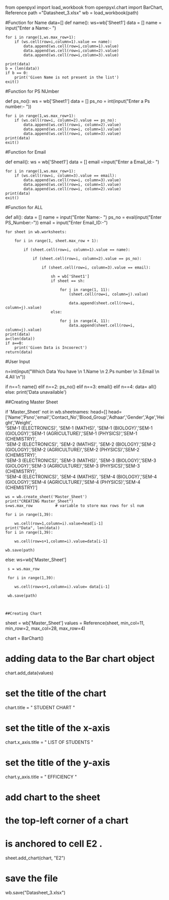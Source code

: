 from openpyxl import load_workbook
from openpyxl.chart import BarChart, Reference
path ="Datasheet_3.xlsx"
wb = load_workbook(path)


#Function for Name
data=[]
def name():
    ws=wb['Sheet1']
    data = []
    name = input("Enter a Name:- ")

    for i in range(1,ws.max_row+1):
        if (ws.cell(row=i,column=1).value == name):
            data.append(ws.cell(row=i,column=1).value)
            data.append(ws.cell(row=i,column=2).value)
            data.append(ws.cell(row=i,column=3).value)

    print(data)
    b = (len(data))
    if b == 0:
        print('Given Name is not present in the list')
    exit()
#Function for PS NUmber

def ps_no():
    ws = wb['Sheet1']
    data = []
    ps_no = int(input("Enter a Ps number:- "))

    for i in range(1,ws.max_row+1):
        if (ws.cell(row=i, column=2).value == ps_no):
            data.append(ws.cell(row=i, column=2).value)
            data.append(ws.cell(row=i, column=1).value)
            data.append(ws.cell(row=i, column=3).value)
    print(data)
    exit()

#Function for Email

def email():
    ws = wb['Sheet1']
    data = []
    email =input("Enter a Email_id:- ")

    for i in range(1,ws.max_row+1):
        if (ws.cell(row=i, column=3).value == email):
            data.append(ws.cell(row=i, column=3).value)
            data.append(ws.cell(row=i, column=1).value)
            data.append(ws.cell(row=i, column=2).value)
    print(data)
    exit()

#Function for ALL

def all():
    data = []
    name = input("Enter Name:- ")
    ps_no = eval(input("Enter PS_Number:-"))
    email = input("Enter Email_ID:-")

    for sheet in wb.worksheets:

        for i in range(1, sheet.max_row + 1):

            if (sheet.cell(row=i, column=1).value == name):

                if (sheet.cell(row=i, column=2).value == ps_no):

                    if (sheet.cell(row=i, column=3).value == email):

                        sh = wb['Sheet1']
                        if sheet == sh:

                            for j in range(1, 11):
                                (sheet.cell(row=i, column=j).value)

                                data.append(sheet.cell(row=i, column=j).value)
                        else:

                            for j in range(4, 11):
                                data.append(sheet.cell(row=i, column=j).value)
    print(data)
    a=(len(data))
    if a==0:
        print('Given Data is Incoorect')
    return(data)


#User Input

n=int(input("Which Data You have \n 1.Name \n 2.Ps number \n 3.Email \n 4.All \n"))

if n==1:
    name()
elif n==2:
    ps_no()
elif n==3:
    email()
elif n==4:
     data= all()
else:
    print('Data unavailable')


##Creating Master Sheet

if 'Master_Sheet' not in wb.sheetnames:
    head=[]
    head= ['Name','Psno','email','Contact_No','Blood_Group','Adhaar','Gender','Age','Height','Weight',\
           'SEM-1 (ELECTRONICS)', 'SEM-1 (MATHS)', 'SEM-1 (BIOLOGY)','SEM-1 (GIOLOGY)','SEM-1 (AGRICULTURE)','SEM-1 (PHYSICS)','SEM-1 (CHEMISTRY)',\
           'SEM-2 (ELECTRONICS)', 'SEM-2 (MATHS)', 'SEM-2 (BIOLOGY)','SEM-2 (GIOLOGY)','SEM-2 (AGRICULTURE)','SEM-2 (PHYSICS)','SEM-2 (CHEMISTRY)',\
           'SEM-3 (ELECTRONICS)', 'SEM-3 (MATHS)', 'SEM-3 (BIOLOGY)','SEM-3 (GIOLOGY)','SEM-3 (AGRICULTURE)','SEM-3 (PHYSICS)','SEM-3 (CHEMISTRY)',\
           'SEM-4 (ELECTRONICS)', 'SEM-4 (MATHS)', 'SEM-4 (BIOLOGY)','SEM-4 (GIOLOGY)','SEM-4 (AGRICULTURE)','SEM-4 (PHYSICS)','SEM-4 (CHEMISTRY)']

    ws = wb.create_sheet('Master_Sheet')
    print("CREATING Master_Sheet")
    s=ws.max_row          # variable to store max rows for sl num

    for i in range(1,39):

        ws.cell(row=1,column=i).value=head[i-1]
    print("Data", len(data))
    for i in range(1,39):

        ws.cell(row=s+1,column=i).value=data[i-1]

    wb.save(path)

else:
     ws=wb['Master_Sheet']

     s = ws.max_row

     for i in range(1,39):

        ws.cell(row=s+1,column=i).value= data[i-1]

     wb.save(path)



    ##Creating Chart

sheet = wb['Master_Sheet']
values = Reference(sheet, min_col=11, min_row=2,
                   max_col=28, max_row=4)

chart = BarChart()

# adding data to the Bar chart object
chart.add_data(values)

# set the title of the chart
chart.title = " STUDENT CHART "

# set the title of the x-axis
chart.x_axis.title = " LIST OF STUDENTS "

# set the title of the y-axis
chart.y_axis.title = " EFFICIENCY "

# add chart to the sheet
# the top-left corner of a chart
# is anchored to cell E2 .
sheet.add_chart(chart, "E2")

# save the file
wb.save("Datasheet_3.xlsx")


